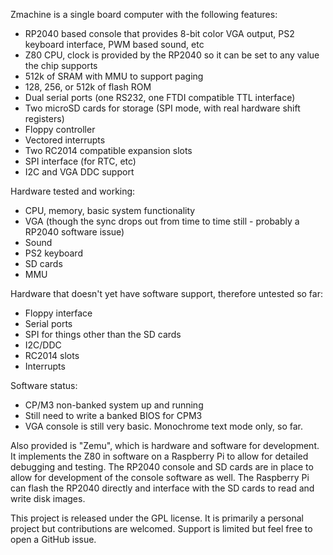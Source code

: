 Zmachine is a single board computer with the following features:
- RP2040 based console that provides 8-bit color VGA output, PS2 keyboard interface, PWM based sound, etc
- Z80 CPU, clock is provided by the RP2040 so it can be set to any value the chip supports
- 512k of SRAM with MMU to support paging
- 128, 256, or 512k of flash ROM
- Dual serial ports (one RS232, one FTDI compatible TTL interface)
- Two microSD cards for storage (SPI mode, with real hardware shift registers)
- Floppy controller
- Vectored interrupts
- Two RC2014 compatible expansion slots
- SPI interface (for RTC, etc)
- I2C and VGA DDC support

Hardware tested and working:
- CPU, memory, basic system functionality
- VGA (though the sync drops out from time to time still - probably a RP2040 software issue)
- Sound
- PS2 keyboard
- SD cards
- MMU

Hardware that doesn't yet have software support, therefore untested so far:
- Floppy interface
- Serial ports
- SPI for things other than the SD cards
- I2C/DDC
- RC2014 slots
- Interrupts

Software status:
- CP/M3 non-banked system up and running
- Still need to write a banked BIOS for CPM3
- VGA console is still very basic. Monochrome text mode only, so far.

Also provided is "Zemu", which is hardware and software for development. It implements the Z80 in
software on a Raspberry Pi to allow for detailed debugging and testing. The RP2040 console and SD cards
are in place to allow for development of the console software as well. The Raspberry Pi can flash the
RP2040 directly and interface with the SD cards to read and write disk images.

This project is released under the GPL license. It is primarily a personal project but contributions
are welcomed. Support is limited but feel free to open a GitHub issue.
